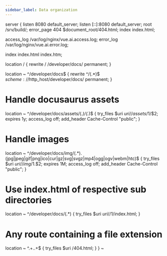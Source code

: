 ```yaml
---
sidebar_label: Data organization 
---
```


server {
  listen 8080 default_server;
  listen [::]:8080 default_server;
  root /srv/build/;
  error_page 404 $document_root/404.html;
  index index.html;

  access_log /var/log/nginx/vue.ai.access.log;
  error_log /var/log/nginx/vue.ai.error.log;

  index index.html index.htm;

  location / {
    rewrite / /developer/docs/ permanent;
  }

  location ~ ^/developer/docs$ {
    rewrite  ^/(.*)$ $scheme://$http_host/developer/docs/ permanent;
  }

  # Handle docusaurus assets
  location ~ ^/developer/docs/assets/(.*)/(.*)$ {
    try_files $uri $uri/ /assets/$1/$2;
    expires 1y;
    access_log off;
    add_header Cache-Control "public";
  }

  # Handle images
  location ~ ^/developer/docs/img/(.*).(jpg|jpeg|gif|png|ico|cur|gz|svg|svgz|mp4|ogg|ogv|webm|htc)$ {
    try_files $uri $uri/ /img/$1.$2;
    expires 1M;
    access_log off;
    add_header Cache-Control "public";
  }

  # Use index.html of respective sub directories
  location ~ ^/developer/docs/(.*) {
      try_files $uri $uri/ /$1/index.html;
  }

  # Any route containing a file extension
  location ~ ^.+\..+$ {
    try_files $uri /404.html;
  }
}
~  